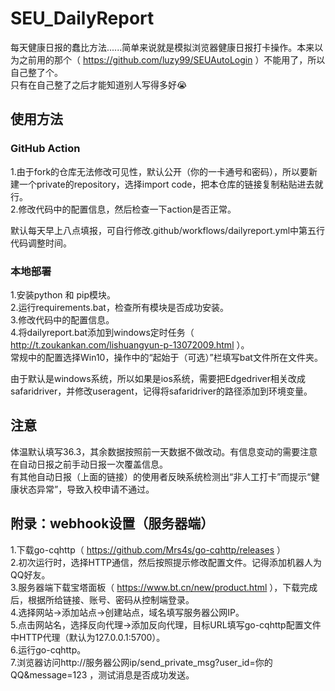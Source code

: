 # SEU_DailyReport  
每天健康日报的蠢比方法......简单来说就是模拟浏览器健康日报打卡操作。本来以为之前用的那个（ https://github.com/luzy99/SEUAutoLogin ）不能用了，所以自己整了个。  
只有在自己整了之后才能知道别人写得多好😭  
## 使用方法  
### GitHub Action  
1.由于fork的仓库无法修改可见性，默认公开（你的一卡通号和密码），所以要新建一个private的repository，选择import code，把本仓库的链接复制粘贴进去就行。  
2.修改代码中的配置信息，然后检查一下action是否正常。   
  
默认每天早上八点填报，可自行修改.github/workflows/dailyreport.yml中第五行代码调整时间。  
### 本地部署  
1.安装python 和 pip模块。  
2.运行requirements.bat，检查所有模块是否成功安装。  
3.修改代码中的配置信息。   
4.将dailyreport.bat添加到windows定时任务（ http://t.zoukankan.com/lishuangyun-p-13072009.html ）。  
常规中的配置选择Win10，操作中的“起始于（可选）”栏填写bat文件所在文件夹。  
  
由于默认是windows系统，所以如果是ios系统，需要把Edgedriver相关改成safaridriver，并修改useragent，记得将safaridriver的路径添加到环境变量。  
## 注意  
体温默认填写36.3，其余数据按照前一天数据不做改动。有信息变动的需要注意在自动日报之前手动日报一次覆盖信息。  
有其他自动日报（上面的链接）的使用者反映系统检测出“非人工打卡”而提示“健康状态异常”，导致入校申请不通过。  
## 附录：webhook设置（服务器端）  
1.下载go-cqhttp（ https://github.com/Mrs4s/go-cqhttp/releases ）  
2.初次运行时，选择HTTP通信，然后按照提示修改配置文件。记得添加机器人为QQ好友。  
3.服务器端下载宝塔面板（ https://www.bt.cn/new/product.html ），下载完成后，根据所给链接、账号、密码从控制端登录。  
4.选择网站→添加站点→创建站点，域名填写服务器公网IP。  
5.点击网站名，选择反向代理→添加反向代理，目标URL填写go-cqhttp配置文件中HTTP代理（默认为127.0.0.1:5700）。  
6.运行go-cqhttp。  
7.浏览器访问http://服务器公网ip/send_private_msg?user_id=你的QQ&message=123 ，测试消息是否成功发送。  
